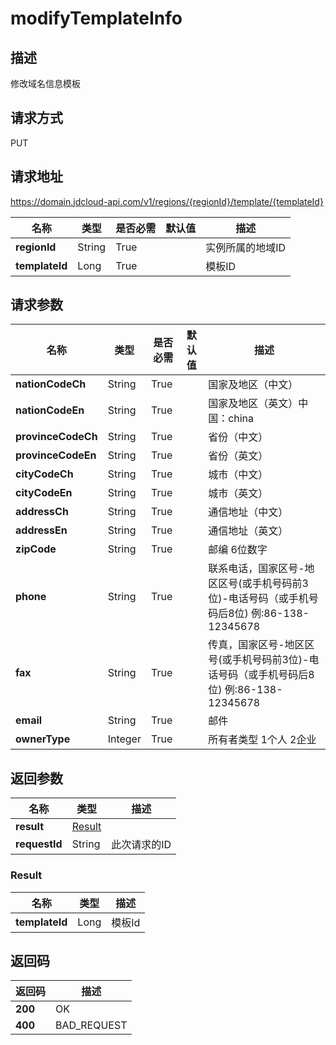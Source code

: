 # modifyTemplateInfo


## 描述
修改域名信息模板

## 请求方式
PUT

## 请求地址
https://domain.jdcloud-api.com/v1/regions/{regionId}/template/{templateId}

|名称|类型|是否必需|默认值|描述|
|---|---|---|---|---|
|**regionId**|String|True| |实例所属的地域ID|
|**templateId**|Long|True| |模板ID|

## 请求参数
|名称|类型|是否必需|默认值|描述|
|---|---|---|---|---|
|**nationCodeCh**|String|True| |国家及地区（中文）|
|**nationCodeEn**|String|True| |国家及地区（英文）中国：china|
|**provinceCodeCh**|String|True| |省份（中文）|
|**provinceCodeEn**|String|True| |省份（英文）|
|**cityCodeCh**|String|True| |城市（中文）|
|**cityCodeEn**|String|True| |城市（英文）|
|**addressCh**|String|True| |通信地址（中文）|
|**addressEn**|String|True| |通信地址（英文）|
|**zipCode**|String|True| |邮编 6位数字|
|**phone**|String|True| |联系电话，国家区号-地区区号(或手机号码前3位)-电话号码（或手机号码后8位) 例:86-138-12345678|
|**fax**|String|True| |传真，国家区号-地区区号(或手机号码前3位)-电话号码（或手机号码后8位) 例:86-138-12345678|
|**email**|String|True| |邮件|
|**ownerType**|Integer|True| |所有者类型  1个人 2企业|


## 返回参数
|名称|类型|描述|
|---|---|---|
|**result**|[Result](#result)| |
|**requestId**|String|此次请求的ID|

### <div id="Result">Result</div>
|名称|类型|描述|
|---|---|---|
|**templateId**|Long|模板Id|

## 返回码
|返回码|描述|
|---|---|
|**200**|OK|
|**400**|BAD_REQUEST|

